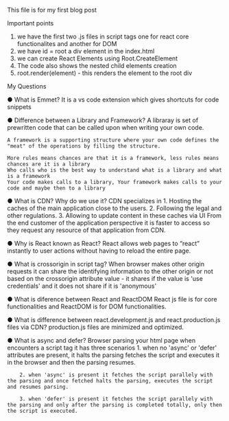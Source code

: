 
This file is for my first blog post

Important points 

1. we have the first two .js files in script tags one for react core functionalites and another for DOM
2. we have id = root a div element in the index.html
3. we can create React Elements using Root.CreateElement
4. The code also shows the nested child elements creation
5. root.render(element) - this renders the element to the root div

My Questions

● What is Emmet?
    It is a vs code extension which gives shortcuts for code snippets

● Difference between a Library and Framework?
    A libraray is set of prewritten code that can be called upon when writing your own code.

    A framework is a supporting structure where your own code defines the "meat" of the operations by filling the structure.

    More rules means chances are that it is a framework, less rules means chances are it is a library
    Who calls who is the best way to understand what is a library and what is a framework
    Your code makes calls to a library, Your framework makes calls to your code and maybe then to a library

● What is CDN? Why do we use it?
    CDN specializes in
        1. Hosting the caches of the main application close to the users.
        2. Following the legal and other regulations.
        3. Allowing to update content in these caches via UI
    From the end customer of the application perspective it is faster to access so they request any resource of that application from CDN.

● Why is React known as React?
    React allows web pages to “react” instantly to user actions without having to reload the entire page.

● What is crossorigin in script tag?
    When browser makes other origin requests
    it can share the identifying information to the other origin or not based on the crossorigin attribute value - it shares if the value is 'use credentials' and it does not share if it is 'anonymous'

● What is diference between React and ReactDOM
    React js file is for core functionalities and ReactDOM is for DOM functionalities.

● What is difference between react.development.js and react.production.js files via CDN?
    production.js files are minimized and optimized.
    
● What is async and defer?
    Browser parsing your html page when encounters a script tag it has three scenarios
        1. when no 'async' or 'defer' attributes are present, it halts the parsing fetches the script and    executes it in the browser and then the parsing resumes.

        2. when 'async' is present it fetches the script parallely with the parsing and once fetched halts the parsing, executes the script and resumes parsing.

        3. when 'defer' is present it fetches the script parallely with the parsing and only after the parsing is completed totally, only then the script is executed.


